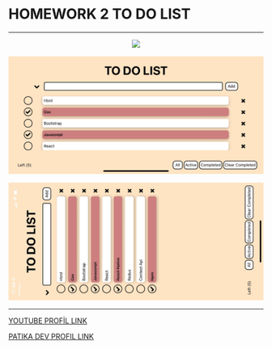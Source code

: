 # HOMEWORK 2 TO DO LIST

---

<p align="center" ><img src="https://s4.gifyu.com/images/project.gif" height="750"></p>


![Proje Görseli](/assets/horizontal.jpeg)

![Proje Görseli](/assets/vertical.jpeg)

---

[YOUTUBE PROFİL LINK](https://www.youtube.com/c/TayfunTp)

[PATIKA DEV PROFIL LINK](https://app.patika.dev/razumihin)
